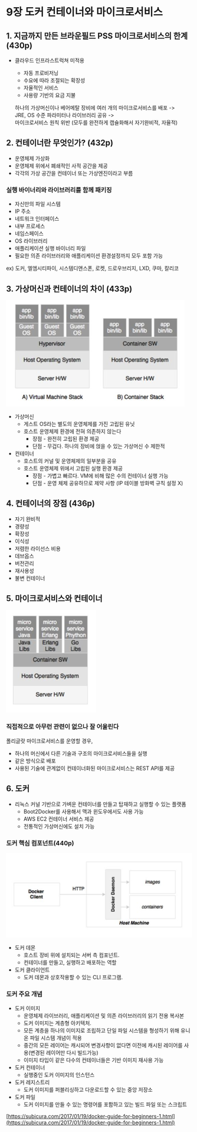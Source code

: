 # 9장 도커 컨테이너와 마이크로서비스

## 1. 지금까지 만든 브라운필드 PSS 마이크로서비스의 한계 \(430p\)

* 클라우드 인프라스트럭쳐 미적용

  * 자동 프로비저닝
  * 수요에 따라 조절되는 확장성
  * 자율적인 서비스
  * 사용량 기반의 요금 지불

  하나의 가상머신이나 베어메탈 장비에 여러 개의 마이크로서비스를 배포 -&gt;  
   JRE, OS 수준 파라미터나 라이브러리 공유 -&gt;  
   마이크로서비스 원칙 위반 \(모두를 완전하게 캡슐화해서 자기완비적, 자율적\)

## 2. 컨테이너란 무엇인가? \(432p\)

* 운영체제 가상화 
* 운영체제 위에서 폐쇄적인 사적 공간을 제공
* 각각의 가상 공간을 컨테이너 또는 가상엔진이라고 부름 

### 실행 바이너리와 라이브러리를 함께 패키징 

* 자신만의 파일 시스템
* IP 주소
* 네트워크 인터페이스
* 내부 프로세스 
* 네임스페이스
* OS 라이브러리
* 애플리케이션 실행 바이너리 파일
* 필요한 의존 라이브러리와 애플리케이션 환경설정까지 모두 포함 가능

ex\) 도커, 엘엠시티파이, 시스템디앤스폰, 로켓, 드로우브리지, LXD, 쿠마, 칼리코

## 3. 가상머신과 컨테이너의 차이 \(433p\)

![Image](../.gitbook/assets/chapter9_01.JPG)

* 가상머신 
  * 게스트 OS라는 별도의 운영체제를 가진 고립된 유닛
  * 호스트 운영체제 환경에 전혀 의존하지 않는다 
    * 장점 - 완전히 고립된 환경 제공
    * 단점 - 무겁다. 하나의 장비에 얹을 수 있는 가상머신 수 제한적 
* 컨테이너
  * 호스트의 커널 및 운영체제의 일부분을 공유
  * 호스트 운영체제 위에서 고립된 실행 환경 제공
    * 장점 - 가볍고 빠르다. VM에 비해 많은 수의 컨테이너 실행 가능
    * 단점 - 운영 체제 공유하므로 제약 사항 \(IP 테이블 방화벽 규칙 설정 X\)

## 4. 컨테이너의 장점 \(436p\)

* 자기 완비적
* 경량성
* 확장성
* 이식성
* 저렴한 라이선스 비용 
* 데브옵스
* 버전관리
* 재사용성
* 불변 컨테이너

## 5. 마이크로서비스와 컨테이너

![Image](../.gitbook/assets/chapter9_02.JPG)

### 직접적으로 아무런 관련이 없으나 잘 어울린다

폴리글랏 마이크로서비스를 운영할 경우,

* 하나의 머신에서 다른 기술과 구조의 마이크로서비스들을 실행
* 같은 방식으로 배포
* 사용된 기술에 관계없이 컨테이너화된 마이크로서비스는 REST API를 제공

## 6. 도커

* 리눅스 커널 기반으로 가벼운 컨테이너를 만들고 탑재하고 실행할 수 있는 플랫폼
  * Boot2Docker를 사용해서 맥과 윈도우에서도 사용 가능
  * AWS EC2 컨테이너 서비스 제공
  * 전통적인 가상머신에도 설치 가능

### 도커 핵심 컴포넌트\(440p\)

![Image](../.gitbook/assets/chapter9_03.JPG)

* 도커 데몬 
  * 호스트 장비 위에 설치되는 서버 측 컴포넌트. 
  * 컨테이너를 만들고, 실행하고 배포하는 역할
* 도커 클라이언트 
  * 도커 데몬과 상호작용할 수 있는 CLI 프로그램.       

### 도커 주요 개념

* 도커 이미지 
  * 운영체제 라이브러리, 애플리케이션 및 의존 라이브러리의 읽기 전용 복사본
  * 도커 이미지는 계층형 아키텍처. 
  * 모든 계층을 하나의 이미지로 조립하고 단일 파일 시스템을 형성하기 위해 유니온 파일 시스템 개념이 적용
  * 중간의 모든 레이어는 캐시되어 변경사항이 없다면 이전에 캐시된 레이어를 사용\(변경된 레이어만 다시 빌드가능\)
  * 이미지 타입이 같은 다수의 컨테이너들은 기반 이미지 재사용 가능
* 도커 컨테이너 
  * 실행중인 도커 이미지의 인스턴스
* 도커 레지스트리
  * 도커 이미지를 퍼블리싱하고 다운로드할 수 있는 중앙 저장소
* 도커 파일 
  * 도커 이미지를 만들 수 있는 명령어를 포함하고 있는 빌드 파일 또는 스크립트

[https://subicura.com/2017/01/19/docker-guide-for-beginners-1.html](https://subicura.com/2017/01/19/docker-guide-for-beginners-1.html)

